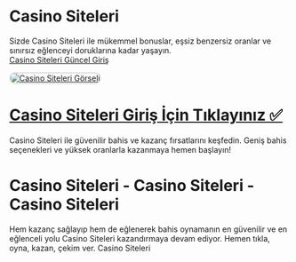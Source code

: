 # Casino Siteleri  
Sizde Casino Siteleri ile mükemmel bonuslar, eşsiz benzersiz oranlar ve sınırsız eğlenceyi doruklarına kadar yaşayın.  
<a href="http://www.redly.vip/3A5tsFl" title="Casino Siteleri Güncel Giriş">Casino Siteleri Güncel Giriş</a>  

<a href="http://www.redly.vip/3A5tsFl">
    <img src="https://i.ibb.co/wRF7ncZ/photo-2025-01-15-23-44-18.jpg" alt="Casino Siteleri Görseli" style="max-width: 100%; border: 2px solid #ddd; border-radius: 10px;">
</a>  

# <a href="http://www.redly.vip/3A5tsFl">Casino Siteleri Giriş İçin Tıklayınız ✅</a>  
Casino Siteleri ile güvenilir bahis ve kazanç fırsatlarını keşfedin. Geniş bahis seçenekleri ve yüksek oranlarla kazanmaya hemen başlayın!  

# Casino Siteleri - Casino Siteleri - Casino Siteleri  
Hem kazanç sağlayıp hem de eğlenerek bahis oynamanın en güvenilir ve en eğlenceli yolu Casino Siteleri kazandırmaya devam ediyor. Hemen tıkla, oyna, kazan, çekim ver. Casino Siteleri  
